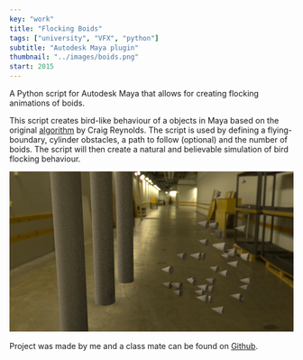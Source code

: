 ```yaml
---
key: "work"
title: "Flocking Boids"
tags: ["university", "VFX", "python"]
subtitle: "Autodesk Maya plugin"
thumbnail: "../images/boids.png"
start: 2015
---
```

A Python script for Autodesk Maya that allows for creating flocking animations of boids.
<!-- end -->
This script creates bird-like behaviour of a objects in Maya based on the original [algorithm](http://www.red3d.com/cwr/boids/) by Craig Reynolds. The script is used by defining a flying-boundary, cylinder obstacles, a path to follow (optional) and the number of boids. The script will then create a natural and believable simulation of bird flocking behaviour.

![Boids](../images/boids.png)

Project was made by me and a class mate can be found on [Github](https://github.com/micnil/maya-flocking-boids).